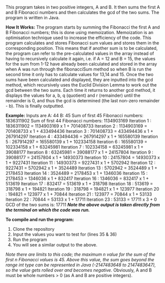 This program takes in two positive integers, A and B. It then sums the first A and B Fibonacci numbers and then calculates the gcd of the two sums. 
The program is written in Java.

**How It Works:**
The program starts by summing the Fibonacci the first A and B Fibonacci numbers; this is done using memoization. Memoization is an optimisation 
technique used to increase the efficiency of the code. This program calculates and stores Fibonacci sum values and stores them in the 
corresponding position. This means that if another sum is to be calculated, the program can refer to the pre-calculated values in the array instead
of having to recursively calculate it again, i.e. if A = 12 and B = 15, the values for the sum from 1-12 have already been calculated and stored in
the array when A was run through the fibonacciSum method so when B is run the second time it only has to calculate values for 13,14 and 15.
Once the two sums have been calculated and displayed, they are inputted into the gcd method, which recursively uses the Euclid Division Lemma to work out the 
gcd between the two sums. Each time it returns to another gcd method, it displays the values for a, b, q (quotient) and r (remainder) until the remainder
is 0, and thus the gcd is determined (the last non-zero remainder - b). This is finally outputted. 

**Example:**
Inputs are A: 44 B: 45
Sum of first 45 Fibonacci numbers: 1836311902
Sum of first 44 Fibonacci numbers: 1134903169
Iteration 1 : 1836311902 = 1134903169 x 1 + 701408733
Iteration 2 : 1134903169 = 701408733 x 1 + 433494436
Iteration 3 : 701408733 = 433494436 x 1 + 267914297
Iteration 4 : 433494436 = 267914297 x 1 + 165580139
Iteration 5 : 267914297 = 165580139 x 1 + 102334158
Iteration 6 : 165580139 = 102334158 x 1 + 63245981
Iteration 7 : 102334158 = 63245981 x 1 + 39088177
Iteration 8 : 63245981 = 39088177 x 1 + 24157804
Iteration 9 : 39088177 = 24157804 x 1 + 14930373
Iteration 10 : 24157804 = 14930373 x 1 + 9227431
Iteration 11 : 14930373 = 9227431 x 1 + 5702942
Iteration 12 : 9227431 = 5702942 x 1 + 3524489
Iteration 13 : 5702942 = 3524489 x 1 + 2178453
Iteration 14 : 3524489 = 2178453 x 1 + 1346036
Iteration 15 : 2178453 = 1346036 x 1 + 832417
Iteration 16 : 1346036 = 832417 x 1 + 513619
Iteration 17 : 832417 = 513619 x 1 + 318798
Iteration 18 : 513619 = 318798 x 1 + 194821
Iteration 19 : 318798 = 194821 x 1 + 123977
Iteration 20 : 194821 = 123977 x 1 + 70844
Iteration 21 : 123977 = 70844 x 1 + 53133
Iteration 22 : 70844 = 53133 x 1 + 17711
Iteration 23 : 53133 = 17711 x 3 + 0
GCD of the two sums is: 17711
***Note the above output is taken directly from the terminal on which the code was run.***

**To compile and run the program:**
1) Clone the repository
2) Input the values you want to test for (lines 35 & 36)
3) Run the program
4) You will see a similar output to the above.

*Note there are limits to this code; the maximum n value for the sum of the first n Fibonacci values is 45. Above this value, the sum goes beyond the range int
type can be represented in Java (-2147483648 to 2147483647), so the value gets rolled over and becomes negative.* 
Obviously, A and B must be whole numbers > 0 (as A and B are positive integers).
